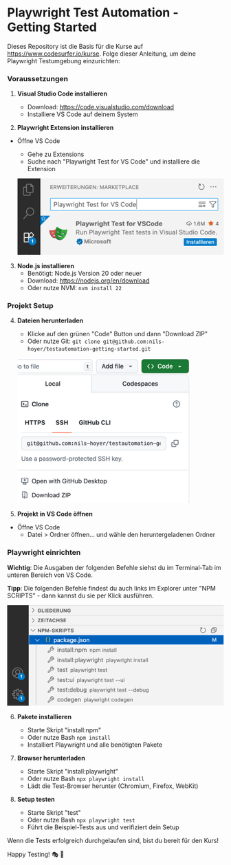 # Playwright Test Automation - Getting Started

Dieses Repository ist die Basis für die Kurse auf https://www.codesurfer.io/kurse.
Folge dieser Anleitung, um deine Playwright Testumgebung einzurichten:

### Voraussetzungen

1. **Visual Studio Code installieren**
   - Download: https://code.visualstudio.com/download
   - Installiere VS Code auf deinem System

2. **Playwright Extension installieren**
- Öffne VS Code
    - Gehe zu Extensions
    - Suche nach "Playwright Test for VS Code" und installiere die Extension
    
    ![Playwright Extension](docs/playwright-extension.png)

3. **Node.js installieren**
   - Benötigt: Node.js Version 20 oder neuer
   - Download: https://nodejs.org/en/download
   - Oder nutze NVM: `nvm install 22`

### Projekt Setup

4. **Dateien herunterladen**
   - Klicke auf den grünen "Code" Button und dann "Download ZIP"
   - Oder nutze Git: `git clone git@github.com:nils-hoyer/testautomation-getting-started.git`
   
    ![Repository Download](docs/repo-checkout.png)

5. **Projekt in VS Code öffnen**
- Öffne VS Code
    - Datei > Ordner öffnen... und wähle den heruntergeladenen Ordner
    
### Playwright einrichten

**Wichtig**: Die Ausgaben der folgenden Befehle siehst du im Terminal-Tab im unteren Bereich von VS Code.

**Tipp**: Die folgenden Befehle findest du auch links im Explorer unter "NPM SCRIPTS" - dann kannst du sie per Klick ausführen.

![VS Code NPM Scripts](docs/npm-scripts.png)

6. **Pakete installieren**
   - Starte Skript "install:npm"
   - Oder nutze Bash `npm install`
   - Installiert Playwright und alle benötigten Pakete

7. **Browser herunterladen**
   - Starte Skript "install:playwright"
   - Oder nutze Bash `npx playwright install`
   - Lädt die Test-Browser herunter (Chromium, Firefox, WebKit)
8. **Setup testen**
   - Starte Skript "test"
   - Oder nutze Bash `npx playwright test`
    - Führt die Beispiel-Tests aus und verifiziert dein Setup

Wenn die Tests erfolgreich durchgelaufen sind, bist du bereit für den Kurs!

Happy Testing! 🎭 🚀